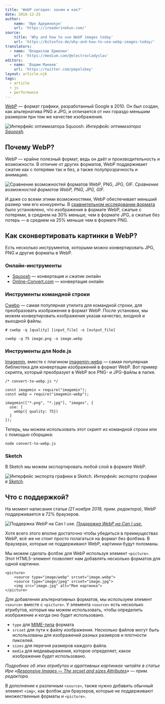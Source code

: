 ```yaml
---
title: 'WebP сегодня: зачем и как?'
date: 2018-12-25
author:
    name: 'Ире Адеринокун'
    url: 'https://ireaderinokun.com/'
source:
    title: 'Why and how to use WebP images today'
    url: 'https://bitsofco.de/why-and-how-to-use-webp-images-today/'
translators:
  - name: 'Владислав Ермолин'
    url: 'https://medium.com/@electrovladyslav'
editors:
  - name: 'Вадим Макеев'
    url: 'https://twitter.com/pepelsbey'
layout: article.njk
tags:
  - article
  - js
  - performance
---
```


[WebP](https://developers.google.com/speed/webp/) — формат графики, разработанный Google в 2010. Он был создан, как альтернатива PNG и JPG, и отличается от них гораздо меньшим размером при том же качестве изображения.

![Интерфейс оптимизатора Squoosh.](images/1.jpg)
_Интерфейс оптимизатора [Squoosh](https://squoosh.app/)._

## Почему WebP?

WebP — крайне полезный формат, ведь он даёт и производительность и возможности. В отличие от других форматов, WebP поддерживает сжатие как с потерями так и без, а также полупрозрачность и анимацию.

![Сравнение возможностей форматов WebP, PNG, JPG, GIF.](images/2.png)
_Сравнение возможностей форматов WebP, PNG, JPG, GIF._

И даже со всеми этими возможностями, WebP обеспечивает меньший размер чем его конкуренты. В [сравнительном исследовании формата](https://developers.google.com/speed/webp/docs/c_study#results) было установлено, что изображения в формате WebP, сжатые с потерями, в среднем на 30% меньше, чем в формате JPG, а сжатые без потерь — в среднем на 25% меньше чем в формате PNG.

## Как сконвертировать картинки в WebP?

Есть несколько инструментов, которыми можно конвертировать JPG, PNG и другие форматы в WebP.

### Онлайн-инструменты

- [Squoosh](https://squoosh.app/) — конвертация и сжатие онлайн
- [Online-Convert.com](http://online-convert.com/) — конвертация онлайн

### Инструменты командной строки

[Cwebp](https://www.npmjs.com/package/cwebp) — самая популярная утилита для командной строки, для преобразовать изображения в формат WebP. После установки, мы можем конвертировать изображения указав качество, входной и выходной файлы.

    # cwebp -q [quality] [input_file] -o [output_file]

    cwebp -q 75 image.png -o image.webp

### Инструменты для Node.js

[Imagemin](https://github.com/imagemin/imagemin), вместе с плагином [imagemin-webp](https://github.com/imagemin/imagemin-webp) — самая популярная библиотека для конвертации изображений в формат WebP. Вот пример скрипта, который преобразует в WebP все PNG- и JPG-файлы в папке.

    /* convert-to-webp.js */

    const imagemin = require("imagemin");
    const webp = require("imagemin-webp");

    imagemin(["*.png", "*.jpg"], "images", {
      use: [
        webp({ quality: 75})
      ]
    });

Теперь, мы можем использовать этот скрипт из командной строки или с помощью сборщика:

    node convert-to-webp.js

### Sketch

В Sketch мы можем экспортировать любой слой в формате WebP.

![Интерфейс экспорта графики в Sketch.](images/3.png)
_Интерфейс экспорта графики в [Sketch](https://www.sketchapp.com)._

## Что с поддержкой?

На момент написания статьи _(21 ноября 2018, прим. редактора)_, WebP поддерживается в 72% браузеров.

![Поддержка WebP на Can I use.](images/4.png)
_[Поддержка WebP на Can I use.](https://caniuse.com/#feat=webp)_

Хотя всего этого вполне достаточно чтобы убедиться в преимуществах WebP, всё же не стоит просто полагаться на формат без фолбэка. В браузерах, которые не поддерживают WebP, картинки будут поломаны.

Мы можем сделать фолбэк для WebP используя элемент `<picture>`. Этот HTML5-элемент позволяет нам добавлять несколько форматов для одной картинки.

    <picture>
        <source type="image/webp" srcset="image.webp">
        <source type="image/jpeg" srcset="image.jpg">
        <img src="image.jpg" alt="Моя картинка">
    </picture>

Для добавления альтернативных форматов, мы используем элемент `<source>` вместе с `<picture>`. У элемента `<source>` есть несколько атрибутов, которые мы можем использовать, чтобы определить изображение и когда оно будет использовано.

- `type` для [MIME-типа](https://developer.mozilla.org/en-US/docs/Web/HTTP/Basics_of_HTTP/MIME_types/Complete_list_of_MIME_types) формата
- `srcset` для пути к файлу изображения. Несколько файлов могут быть использованы для изображений разных размеров и плотности пикселей.
- `sizes` для перечня размеров каждого файла.
- `media` для медиавыражения, которое определяет, какое изображение будет использовано.

_Подробнее об этих атрибутах и адаптивных картинках читайте в статье Ире «[Responsive Images — The srcset and sizes Attributes](https://bitsofco.de/the-srcset-and-sizes-attributes/)» — прим. редактора._

В дополнение к различным `<source>`, также нужно добавить обычный элемент `<img>`, как фолбэк для браузеров, которые не поддерживают множественные форматы и `<picture>`.
